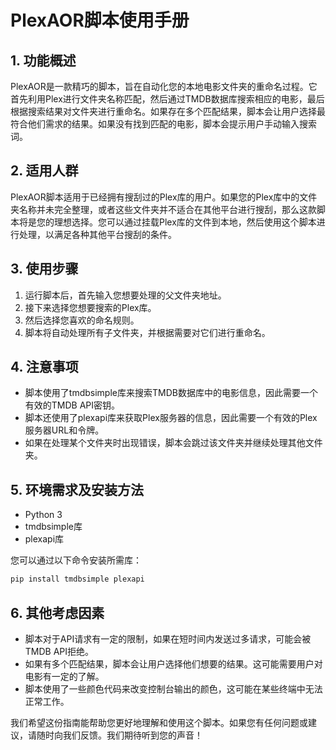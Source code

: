 # PlexAOR脚本使用手册

## 1. 功能概述

PlexAOR是一款精巧的脚本，旨在自动化您的本地电影文件夹的重命名过程。它首先利用Plex进行文件夹名称匹配，然后通过TMDB数据库搜索相应的电影，最后根据搜索结果对文件夹进行重命名。如果存在多个匹配结果，脚本会让用户选择最符合他们需求的结果。如果没有找到匹配的电影，脚本会提示用户手动输入搜索词。

## 2. 适用人群

PlexAOR脚本适用于已经拥有搜刮过的Plex库的用户。如果您的Plex库中的文件夹名称并未完全整理，或者这些文件夹并不适合在其他平台进行搜刮，那么这款脚本将是您的理想选择。您可以通过挂载Plex库的文件到本地，然后使用这个脚本进行处理，以满足各种其他平台搜刮的条件。

## 3. 使用步骤

1. 运行脚本后，首先输入您想要处理的父文件夹地址。
2. 接下来选择您想要搜索的Plex库。
3. 然后选择您喜欢的命名规则。
4. 脚本将自动处理所有子文件夹，并根据需要对它们进行重命名。

## 4. 注意事项

- 脚本使用了tmdbsimple库来搜索TMDB数据库中的电影信息，因此需要一个有效的TMDB API密钥。
- 脚本还使用了plexapi库来获取Plex服务器的信息，因此需要一个有效的Plex服务器URL和令牌。
- 如果在处理某个文件夹时出现错误，脚本会跳过该文件夹并继续处理其他文件夹。

## 5. 环境需求及安装方法

- Python 3
- tmdbsimple库
- plexapi库

您可以通过以下命令安装所需库：

```bash
pip install tmdbsimple plexapi
```

## 6. 其他考虑因素

- 脚本对于API请求有一定的限制，如果在短时间内发送过多请求，可能会被TMDB API拒绝。
- 如果有多个匹配结果，脚本会让用户选择他们想要的结果。这可能需要用户对电影有一定的了解。
- 脚本使用了一些颜色代码来改变控制台输出的颜色，这可能在某些终端中无法正常工作。

我们希望这份指南能帮助您更好地理解和使用这个脚本。如果您有任何问题或建议，请随时向我们反馈。我们期待听到您的声音！
